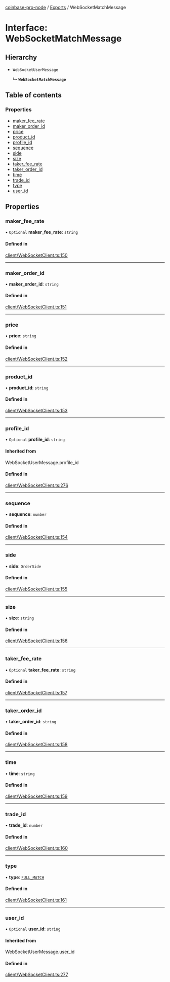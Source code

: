 [coinbase-pro-node](../README.md) / [Exports](../modules.md) / WebSocketMatchMessage

# Interface: WebSocketMatchMessage

## Hierarchy

- `WebSocketUserMessage`

  ↳ **`WebSocketMatchMessage`**

## Table of contents

### Properties

- [maker_fee_rate](WebSocketMatchMessage.md#maker_fee_rate)
- [maker_order_id](WebSocketMatchMessage.md#maker_order_id)
- [price](WebSocketMatchMessage.md#price)
- [product_id](WebSocketMatchMessage.md#product_id)
- [profile_id](WebSocketMatchMessage.md#profile_id)
- [sequence](WebSocketMatchMessage.md#sequence)
- [side](WebSocketMatchMessage.md#side)
- [size](WebSocketMatchMessage.md#size)
- [taker_fee_rate](WebSocketMatchMessage.md#taker_fee_rate)
- [taker_order_id](WebSocketMatchMessage.md#taker_order_id)
- [time](WebSocketMatchMessage.md#time)
- [trade_id](WebSocketMatchMessage.md#trade_id)
- [type](WebSocketMatchMessage.md#type)
- [user_id](WebSocketMatchMessage.md#user_id)

## Properties

### maker_fee_rate

• `Optional` **maker_fee_rate**: `string`

#### Defined in

[client/WebSocketClient.ts:150](https://github.com/bennycode/coinbase-pro-node/blob/7372d05/src/client/WebSocketClient.ts#L150)

---

### maker_order_id

• **maker_order_id**: `string`

#### Defined in

[client/WebSocketClient.ts:151](https://github.com/bennycode/coinbase-pro-node/blob/7372d05/src/client/WebSocketClient.ts#L151)

---

### price

• **price**: `string`

#### Defined in

[client/WebSocketClient.ts:152](https://github.com/bennycode/coinbase-pro-node/blob/7372d05/src/client/WebSocketClient.ts#L152)

---

### product_id

• **product_id**: `string`

#### Defined in

[client/WebSocketClient.ts:153](https://github.com/bennycode/coinbase-pro-node/blob/7372d05/src/client/WebSocketClient.ts#L153)

---

### profile_id

• `Optional` **profile_id**: `string`

#### Inherited from

WebSocketUserMessage.profile_id

#### Defined in

[client/WebSocketClient.ts:276](https://github.com/bennycode/coinbase-pro-node/blob/7372d05/src/client/WebSocketClient.ts#L276)

---

### sequence

• **sequence**: `number`

#### Defined in

[client/WebSocketClient.ts:154](https://github.com/bennycode/coinbase-pro-node/blob/7372d05/src/client/WebSocketClient.ts#L154)

---

### side

• **side**: `OrderSide`

#### Defined in

[client/WebSocketClient.ts:155](https://github.com/bennycode/coinbase-pro-node/blob/7372d05/src/client/WebSocketClient.ts#L155)

---

### size

• **size**: `string`

#### Defined in

[client/WebSocketClient.ts:156](https://github.com/bennycode/coinbase-pro-node/blob/7372d05/src/client/WebSocketClient.ts#L156)

---

### taker_fee_rate

• `Optional` **taker_fee_rate**: `string`

#### Defined in

[client/WebSocketClient.ts:157](https://github.com/bennycode/coinbase-pro-node/blob/7372d05/src/client/WebSocketClient.ts#L157)

---

### taker_order_id

• **taker_order_id**: `string`

#### Defined in

[client/WebSocketClient.ts:158](https://github.com/bennycode/coinbase-pro-node/blob/7372d05/src/client/WebSocketClient.ts#L158)

---

### time

• **time**: `string`

#### Defined in

[client/WebSocketClient.ts:159](https://github.com/bennycode/coinbase-pro-node/blob/7372d05/src/client/WebSocketClient.ts#L159)

---

### trade_id

• **trade_id**: `number`

#### Defined in

[client/WebSocketClient.ts:160](https://github.com/bennycode/coinbase-pro-node/blob/7372d05/src/client/WebSocketClient.ts#L160)

---

### type

• **type**: [`FULL_MATCH`](../enums/WebSocketResponseType.md#full_match)

#### Defined in

[client/WebSocketClient.ts:161](https://github.com/bennycode/coinbase-pro-node/blob/7372d05/src/client/WebSocketClient.ts#L161)

---

### user_id

• `Optional` **user_id**: `string`

#### Inherited from

WebSocketUserMessage.user_id

#### Defined in

[client/WebSocketClient.ts:277](https://github.com/bennycode/coinbase-pro-node/blob/7372d05/src/client/WebSocketClient.ts#L277)
